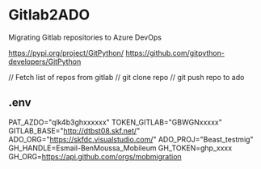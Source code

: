# Gitlab2ADO

Migrating Gitlab repositories to Azure DevOps

https://pypi.org/project/GitPython/
https://github.com/gitpython-developers/GitPython

// Fetch list of repos from gitlab
// git clone repo
// git push repo to ado


## .env
PAT_AZDO="qlk4b3ghxxxxxx"
TOKEN_GITLAB="GBWGNxxxxx"
GITLAB_BASE="http://dtbst08.skf.net/"
ADO_ORG="https://skfdc.visualstudio.com/"
ADO_PROJ="Beast_testmig"
GH_HANDLE=Esmail-BenMoussa_Mobileum
GH_TOKEN=ghp_xxxx
GH_ORG=https://api.github.com/orgs/mobmigration
